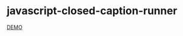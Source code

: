 # javascript-closed-caption-runner

[DEMO](https://rkdmf0000.github.io/javascript-closed-caption-runner/main/dist/)
